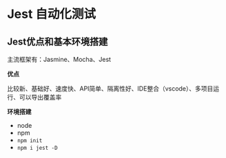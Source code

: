# Jest 自动化测试

## Jest优点和基本环境搭建

主流框架有：Jasmine、Mocha、Jest

**优点**

比较新、基础好、速度快、API简单、隔离性好、IDE整合（vscode）、多项目运行、可以导出覆盖率

**环境搭建**
+ node
+ npm
+ `npm init`
+ `npm i jest -D`

